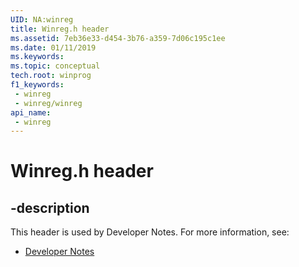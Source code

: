 ```yaml
---
UID: NA:winreg
title: Winreg.h header
ms.assetid: 7eb36e33-d454-3b76-a359-7d06c195c1ee
ms.date: 01/11/2019
ms.keywords: 
ms.topic: conceptual
tech.root: winprog
f1_keywords:
 - winreg
 - winreg/winreg
api_name:
 - winreg
---
```


# Winreg.h header


## -description

This header is used by Developer Notes. For more information, see:

- [Developer Notes](../_winprog/index.md)


